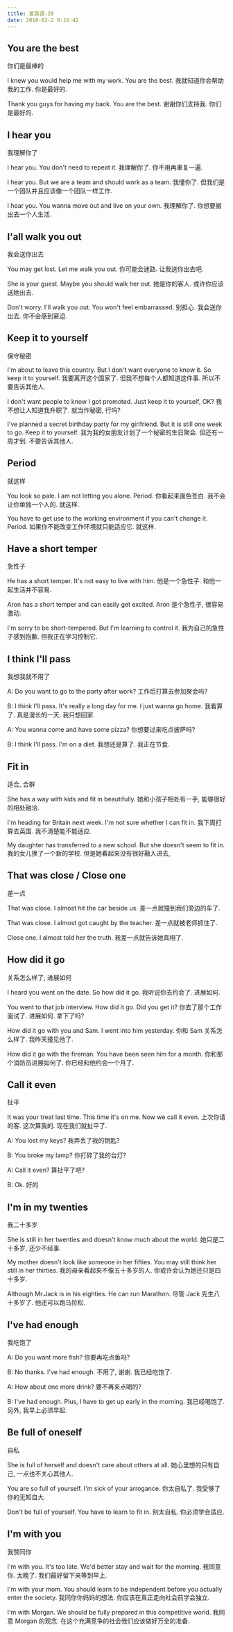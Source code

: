 ```yaml
---
title: 爱英语-20
date: 2018-02-2 9:16:42
---
```


## You are the best
你们是最棒的

I knew you would help me with my work. You are the best.
我就知道你会帮助我的工作. 你是最好的.

Thank you guys for having my back. You are the best.
谢谢你们支持我. 你们是最好的.

## I hear you
我理解你了

I hear you. You don't need to repeat it.
我理解你了. 你不用再重复一遍.

I hear you. But we are a team and should work as a team.
我懂你了. 但我们是一个团队并且应该像一个团队一样工作.

I hear you. You wanna move out and live on your own.
我理解你了. 你想要搬出去一个人生活.

## I'all walk you out
我会送你出去

You may get lost. Let me walk you out.
你可能会迷路. 让我送你出去吧.

She is your guest. Maybe you should walk her out.
她是你的客人. 或许你应该送她出去.

Don't worry. I'll walk you out. You won't feel embarrassed.
别担心. 我会送你出去. 你不会感到窘迫.

## Keep it to yourself
保守秘密

I'm about to leave this country. But I don't want everyone to know it. So keep it to yourself.
我要离开这个国家了. 但我不想每个人都知道这件事. 所以不要告诉其他人.

I don't want people to know I got promoted. Just keep it to yourself, OK?
我不想让人知道我升职了. 就当作秘密, 行吗?

I've planned a secret birthday party for my girlfriend. But it is still one week to go. Keep it to yourself.
我为我的女朋友计划了一个秘密的生日聚会. 但还有一周才到. 不要告诉其他人.

##  Period
就这样

You look so pale. I am not letting you alone. Period.
你看起来面色苍白. 我不会让你单独一个人的. 就这样.

You have to get use to the working environment if you can't change it. Period.
如果你不能改变工作环境就只能适应它. 就这样.

## Have a short temper
急性子

He has a short temper. It's not easy to live with him.
他是一个急性子. 和他一起生活并不容易.

Aron has a short temper and can easily get excited.
Aron 是个急性子, 很容易激动.

I'm sorry to be short-tempered. But I'm learning to control it.
我为自己的急性子感到抱歉. 但我正在学习控制它.

## I think I'll pass
我想我就不用了

A: Do you want to go to the party after work?
工作后打算去参加聚会吗?

B: I think I'll pass. It's really a long day for me. I just wanna go home.
我看算了. 真是漫长的一天. 我只想回家.

A: You wanna come and have some pizza?
你想要过来吃点披萨吗?

B: I think I'll pass. I'm on a diet.
我想还是算了. 我正在节食.

## Fit in
适合, 合群

She has a way with kids and fit in beautifully.
她和小孩子相处有一手, 能够很好的相处融洽.

I'm heading for Britain next week. I'm not sure whether I can fit in.
我下周打算去英国. 我不清楚能不能适应.

My daughter has transferred to a new school. But she doesn't seem to fit in.
我的女儿换了一个新的学校. 但是她看起来没有很好融入进去,

## That was close / Close one
差一点

That was close. I almost hit the car beside us.
差一点就撞到我们旁边的车了.

That was close. I almost got caught by the teacher.
差一点就被老师抓住了.

Close one. I almost told her the truth.
我差一点就告诉她真相了.

## How did it go
关系怎么样了, 进展如何

I heard you went on the date. So how did it go.
我听说你去约会了. 进展如何.

You went to that job interview. How did it go. Did you get it?
你去了那个工作面试了. 进展如何. 拿下了吗?

How did it go with you and Sam. I went into him yesterday.
你和 Sam 关系怎么样了. 我昨天撞见他了.

How did it go with the fireman. You have been seen him for a month.
你和那个消防员进展如何了. 你已经和他约会一个月了.

## Call it even
扯平

It was your treat last time. This time it's on me. Now we call it even.
上次你请的客. 这次算我的. 现在我们就扯平了.

A: You lost my keys?
我弄丢了我的钥匙?

B: You broke my lamp?
你打碎了我的台灯?

A: Call it even?
算扯平了吧?

B: Ok.
好的

## I'm in my twenties
我二十多岁

She is still in her twenties and doesn't know much about the world.
她只是二十多岁, 还少不经事.

My mother doesn't look like someone in her fifties. You may still think her still in her thirties.
我的母亲看起来不像五十多岁的人. 你或许会认为她还只是四十多岁.

Although Mr.Jack is in his eighties. He can run Marathon.
尽管 Jack 先生八十多岁了. 他还可以跑马拉松.

## I've had enough
我吃饱了

A: Do you want more fish?
你要再吃点鱼吗?

B: No thanks. I've had enough.
不用了, 谢谢. 我已经吃饱了.

A: How about one more drink?
要不再来点喝的?

B: I've had enough. Plus, I have to get up early in the morning.
我已经喝饱了. 另外, 我早上必须早起.

## Be full of oneself
自私

She is full of herself and doesn't care about others at all.
她心里想的只有自己, 一点也不关心其他人.

You are so full of yourself. I'm sick of your arrogance.
你太自私了. 我受够了你的无知自大.

Don't be full of yourself. You have to learn to fit in.
别太自私. 你必须学会适应.

## I'm with you
我赞同你

I'm with you. It's too late. We'd better stay and wait for the morning.
我同意你. 太晚了. 我们最好留下来等到早上.

I'm with your mom. You should learn to be independent before you actually enter the society.
我同你你妈妈的想法. 你应该在真正走向社会前学会独立.

I'm with Morgan. We should be fully prepared in this competitive world.
我同意 Morgan 的观念. 在这个充满竞争的社会我们应该做好万全的准备.
